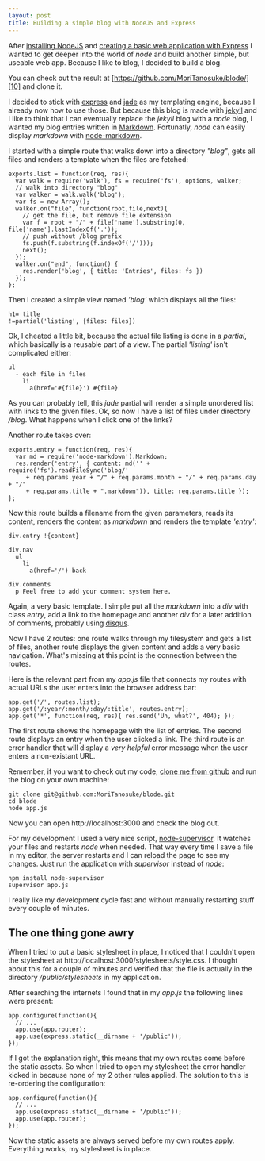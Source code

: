 ```yaml
---
layout: post
title: Building a simple blog with NodeJS and Express
---
```


After [installing NodeJS][0] and [creating a basic web application with
Express][1] I wanted to get deeper into the world of *node* and build
another simple, but useable web app. Because I like to blog, I decided
to build a blog.

You can check out the result at [https://github.com/MoriTanosuke/blode/][10]
and clone it.

I decided to stick with [express][2] and [jade][3] as my templating
engine, because I already now how to use those. But because this blog is
made with [jekyll][4] and I like to think that I can eventually replace
the *jekyll* blog with a *node* blog, I wanted my blog entries written
in [Markdown][5]. Fortunatly, *node* can easily display *markdown* with
[node-markdown][6].

I started with a simple route that walks down into a directory *"blog"*,
gets all files and renders a template when the files are fetched:

    exports.list = function(req, res){
      var walk = require('walk'), fs = require('fs'), options, walker;
      // walk into directory "blog"
      var walker = walk.walk('blog');
      var fs = new Array();
      walker.on("file", function(root,file,next){
        // get the file, but remove file extension
        var f = root + "/" + file['name'].substring(0, file['name'].lastIndexOf('.'));
        // push without /blog prefix
        fs.push(f.substring(f.indexOf('/')));
        next();
      });
      walker.on("end", function() {
        res.render('blog', { title: 'Entries', files: fs })
      });
    };

Then I created a simple view named *'blog'* which displays all the files:

    h1= title
    !=partial('listing', {files: files})

Ok, I cheated a little bit, because the actual file listing is done in a
*partial*, which basically is a reusable part of a view. The partial
*'listing'* isn't complicated either:

    ul
      - each file in files
        li 
          a(href='#{file}') #{file}

As you can probably tell, this *jade* partial will render a simple unordered list with links
to the given files. Ok, so now I have a list of files under directory */blog*. What happens
when I click one of the links?

Another route takes over:

    exports.entry = function(req, res){
      var md = require('node-markdown').Markdown;
      res.render('entry', { content: md('' + require('fs').readFileSync('blog/'
         + req.params.year + "/" + req.params.month + "/" + req.params.day + "/"
         + req.params.title + ".markdown")), title: req.params.title });
    };

Now this route builds a filename from the given parameters, reads its 
content, renders the content as *markdown* and renders the template *'entry'*:

    div.entry !{content}
    
    div.nav
      ul
        li
          a(href='/') back
    
    div.comments
      p Feel free to add your comment system here. 

Again, a very basic template. I simple put all the *markdown* into a 
*div* with class *entry*, add a link to the homepage and another *div*
for a later addition of comments, probably using [disqus][7].

Now I have 2 routes: one route walks through my filesystem and gets a list
of files, another route displays the given content and adds a very basic
navigation. What's missing at this point is the connection between the
routes.

Here is the relevant part from my *app.js* file that connects my routes
with actual URLs the user enters into the browser address bar:

    app.get('/', routes.list);
    app.get('/:year/:month/:day/:title', routes.entry);
    app.get('*', function(req, res){ res.send('Uh, what?', 404); });

The first route shows the homepage with the list of entries. The second
route displays an entry when the user clicked a link. The third route is
an error handler that will display a *very helpful* error message when the
user enters a non-existant URL.

Remember, if you want to check out my code, [clone me from github][10] and run 
the blog on your own machine:

    git clone git@github.com:MoriTanosuke/blode.git
    cd blode
    node app.js

Now you can open http://localhost:3000 and check the blog out.

For my development I used a very nice script, [node-supervisor][8]. It
watches your files and restarts *node* when needed. That way every time I
save a file in my editor, the server restarts and I can reload the page to
see my changes. Just run the application with *supervisor* instead of *node*:

    npm install node-supervisor
    supervisor app.js

I really like my development cycle fast and without manually restarting stuff
every couple of minutes.

The one thing gone awry
-----------------------

When I tried to put a basic stylesheet in place, I noticed that I couldn't
open the stylesheet at http://localhost:3000/stylesheets/style.css. I thought
about this for a couple of minutes and verified that the file is actually 
in the directory */public/stylesheets* in my application.

After searching the internets I found that in my *app.js* the following lines
were present:

    app.configure(function(){
      // ...
      app.use(app.router);
      app.use(express.static(__dirname + '/public'));
    });

If I got the explanation right, this means that my own routes come before
the static assets. So when I tried to open my stylesheet the error handler
kicked in because none of my 2 other rules applied. The solution to this is 
re-ordering the configuration:

    app.configure(function(){
      // ...
      app.use(express.static(__dirname + '/public'));
      app.use(app.router);
    });

Now the static assets are always served before my own routes apply.
Everything works, my stylesheet is in place.

[0]: /2012/01/30/install-nodejs-with-nvm/
[1]: /2012/01/30/first-webapp-with-node-and-expressjs/
[2]: http://expressjs.com/
[3]: http://jade-lang.com/
[4]: http://jekyllrb.com/
[5]: http://daringfireball.net/projects/markdown/
[6]: https://github.com/andris9/node-markdown
[7]: http://disqus.com/
[8]: https://github.com/isaacs/node-supervisor
[10]: https://github.com/MoriTanosuke/blode
